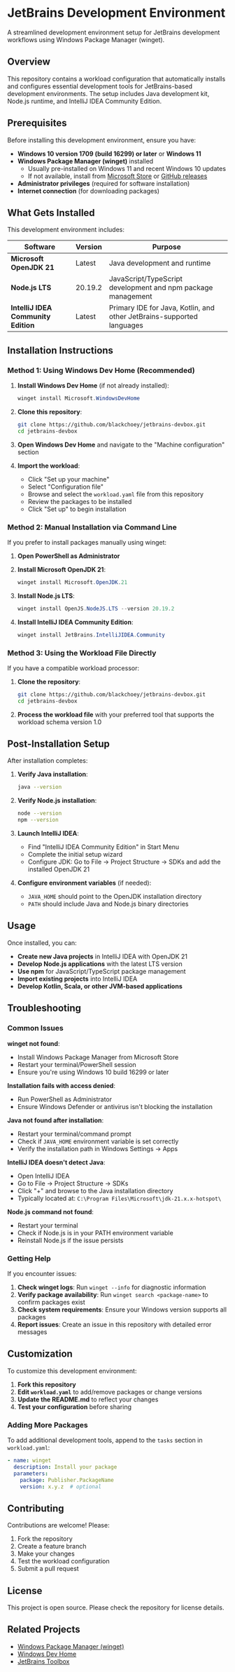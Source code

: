 # JetBrains Development Environment

A streamlined development environment setup for JetBrains development workflows using Windows Package Manager (winget).

## Overview

This repository contains a workload configuration that automatically installs and configures essential development tools for JetBrains-based development environments. The setup includes Java development kit, Node.js runtime, and IntelliJ IDEA Community Edition.

## Prerequisites

Before installing this development environment, ensure you have:

- **Windows 10 version 1709 (build 16299) or later** or **Windows 11**
- **Windows Package Manager (winget)** installed
  - Usually pre-installed on Windows 11 and recent Windows 10 updates
  - If not available, install from [Microsoft Store](https://www.microsoft.com/store/productId/9NBLGGH4NNS1) or [GitHub releases](https://github.com/microsoft/winget-cli/releases)
- **Administrator privileges** (required for software installation)
- **Internet connection** (for downloading packages)

## What Gets Installed

This development environment includes:

| Software | Version | Purpose |
|----------|---------|---------|
| **Microsoft OpenJDK 21** | Latest | Java development and runtime |
| **Node.js LTS** | 20.19.2 | JavaScript/TypeScript development and npm package management |
| **IntelliJ IDEA Community Edition** | Latest | Primary IDE for Java, Kotlin, and other JetBrains-supported languages |

## Installation Instructions

### Method 1: Using Windows Dev Home (Recommended)

1. **Install Windows Dev Home** (if not already installed):
   ```powershell
   winget install Microsoft.WindowsDevHome
   ```

2. **Clone this repository**:
   ```bash
   git clone https://github.com/blackchoey/jetbrains-devbox.git
   cd jetbrains-devbox
   ```

3. **Open Windows Dev Home** and navigate to the "Machine configuration" section

4. **Import the workload**:
   - Click "Set up your machine"
   - Select "Configuration file"
   - Browse and select the `workload.yaml` file from this repository
   - Review the packages to be installed
   - Click "Set up" to begin installation

### Method 2: Manual Installation via Command Line

If you prefer to install packages manually using winget:

1. **Open PowerShell as Administrator**

2. **Install Microsoft OpenJDK 21**:
   ```powershell
   winget install Microsoft.OpenJDK.21
   ```

3. **Install Node.js LTS**:
   ```powershell
   winget install OpenJS.NodeJS.LTS --version 20.19.2
   ```

4. **Install IntelliJ IDEA Community Edition**:
   ```powershell
   winget install JetBrains.IntelliJIDEA.Community
   ```

### Method 3: Using the Workload File Directly

If you have a compatible workload processor:

1. **Clone the repository**:
   ```bash
   git clone https://github.com/blackchoey/jetbrains-devbox.git
   cd jetbrains-devbox
   ```

2. **Process the workload file** with your preferred tool that supports the workload schema version 1.0

## Post-Installation Setup

After installation completes:

1. **Verify Java installation**:
   ```bash
   java --version
   ```

2. **Verify Node.js installation**:
   ```bash
   node --version
   npm --version
   ```

3. **Launch IntelliJ IDEA**:
   - Find "IntelliJ IDEA Community Edition" in Start Menu
   - Complete the initial setup wizard
   - Configure JDK: Go to File → Project Structure → SDKs and add the installed OpenJDK 21

4. **Configure environment variables** (if needed):
   - `JAVA_HOME` should point to the OpenJDK installation directory
   - `PATH` should include Java and Node.js binary directories

## Usage

Once installed, you can:

- **Create new Java projects** in IntelliJ IDEA with OpenJDK 21
- **Develop Node.js applications** with the latest LTS version
- **Use npm** for JavaScript/TypeScript package management
- **Import existing projects** into IntelliJ IDEA
- **Develop Kotlin, Scala, or other JVM-based applications**

## Troubleshooting

### Common Issues

**winget not found**:
- Install Windows Package Manager from Microsoft Store
- Restart your terminal/PowerShell session
- Ensure you're using Windows 10 build 16299 or later

**Installation fails with access denied**:
- Run PowerShell as Administrator
- Ensure Windows Defender or antivirus isn't blocking the installation

**Java not found after installation**:
- Restart your terminal/command prompt
- Check if `JAVA_HOME` environment variable is set correctly
- Verify the installation path in Windows Settings → Apps

**IntelliJ IDEA doesn't detect Java**:
- Open IntelliJ IDEA
- Go to File → Project Structure → SDKs
- Click "+" and browse to the Java installation directory
- Typically located at: `C:\Program Files\Microsoft\jdk-21.x.x-hotspot\`

**Node.js command not found**:
- Restart your terminal
- Check if Node.js is in your PATH environment variable
- Reinstall Node.js if the issue persists

### Getting Help

If you encounter issues:

1. **Check winget logs**: Run `winget --info` for diagnostic information
2. **Verify package availability**: Run `winget search <package-name>` to confirm packages exist
3. **Check system requirements**: Ensure your Windows version supports all packages
4. **Report issues**: Create an issue in this repository with detailed error messages

## Customization

To customize this development environment:

1. **Fork this repository**
2. **Edit `workload.yaml`** to add/remove packages or change versions
3. **Update the README.md** to reflect your changes
4. **Test your configuration** before sharing

### Adding More Packages

To add additional development tools, append to the `tasks` section in `workload.yaml`:

```yaml
- name: winget
  description: Install your package
  parameters:
    package: Publisher.PackageName
    version: x.y.z  # optional
```

## Contributing

Contributions are welcome! Please:

1. Fork the repository
2. Create a feature branch
3. Make your changes
4. Test the workload configuration
5. Submit a pull request

## License

This project is open source. Please check the repository for license details.

## Related Projects

- [Windows Package Manager (winget)](https://github.com/microsoft/winget-cli)
- [Windows Dev Home](https://github.com/microsoft/devhome)
- [JetBrains Toolbox](https://www.jetbrains.com/toolbox-app/)